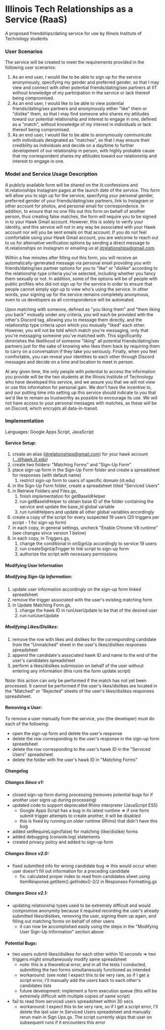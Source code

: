 # Illinois Tech Relationships as a Service (RaaS)
A proposed friendships/dating service for use by Illinois Institute of Technology students

### User Scenarios

The service will be created to meet the requirements provided in the following user scenarios:
1. As an end user, I would like to be able to sign up for the service anonymously, specifying my gender and preferred gender, so that I may view and connect with other potential friends/dating/sex partners at IIT without knowledge of my participation in the service or lack thereof being compromised.
2. As an end user, I would like to be able to view potential friends/dating/sex partners and anonymously either "like" them or "dislike" them, so that I may find someone who shares my attitudes toward our potential relationship and interest to engage in one, defined as a "match", without knowledge of my interest in individuals or lack thereof being compromised.
3. As an end user, I would like to be able to anonymously communicate with individuals designated as "matches", so that I may ensure their credibility as individuals and decide on a day/time to further development of our relationship in person, with highly probable cause that my correspondent shares my attitudes toward our relationship and interest to engage in one.

### Model and Service Usage Description
A publicly available form will be shared on the iit.confessions and iit.relationships Instagram pages at the launch date of the service. This form will allow you to sign up for the service, specifying your personal gender, preferred gender of your friends/dating/sex partners, link to Instagram or other account for photos, and personal email for correspondence. In addition, to ensure that no one fills out this form on behalf of another person, thus creating false matches, the form will require you to be signed in to your Hawk Gmail account. However, this is solely to verify your identity, and this service will not in any way be associated with your Hawk account nor will you be sent emails on that account. If you do not feel comfortable using your Hawk Gmail account, you are welcome to reach out to us for alternative verification options by sending a direct message to iit.relationships on Instagram or emailing us at iitrelationships@gmail.com.

Within a few minutes after filling out this form, you will receive an automatically-generated message via personal email providing you with friends/dating/sex partner options for you to "like" or "dislike" according to the relationship type criteria you've selected, including whether you fancy them sexually or not. In addition, some of the options will be of people with public profiles who did not sign up for the service in order to ensure that people cannot simply sign up to view who's using the service. In other words, your signing up for the service remains completely anonymous, even to us developers as all correspondence will be automated.

Upon matching with someone, defined as "you liking them" and "them liking you back" mutually under any criteria, you will each be provided with the other's Discord tag, allowing you to message them directly, and the relationship type criteria upon which you mutually "liked" each other. However, you will not be told which match you're messaging, only that you're messaging someone you've matched with. This significantly diminishes the likelihood of someone "liking" all potential friends/dating/sex partners just for the sake of knowing who likes them back by requiring them to carry on a conversation if they take you seriously. Finally, when you feel comfortable, you can reveal your identities to each other through Discord messages and decide on a time and location to meet in person.

At any given time, the only people with potential to access the information you provide will be the two students at the Illinois Institute of Technology who have developed this service, and we assure you that we will not view or use this information for personal gain. We don't have the incentive to, and our putting time into setting up this service should indicate to you that we'd like to remain as trustworthy as possible to encourage its use. We will not have access to your personal messages with matches, as these will be on Discord, which encrypts all data-in-transit.

### Implementation
Languages: Google Apps Script, JavaScript
#### Service Setup:
1. create an alias (iitrelationships@gmail.com) for your hawk account (...@hawk.iit.edu)
2. create two folders: "Matching Forms" and "Sign-Up Form"
3. place sign-up form in the Sign-Up Form folder and create a spreadsheet for responses (with default name)
    1. restrict sign-up form to users of specific domain (iit.edu)
4. in the Sign-Up Form folder, create a spreadsheet titled "Serviced Users"
5. in Retrieve Folders and Files.gs,
	1. finish implementation for getBaseIdHelper
	2. run getBaseIdHelper to obtain base ID of the folder containing the service and update the base_id global variable
	3. run runIdHelpers and update all other global variables accordingly
6. create a copy of the script for every suspected 19 users (20 triggers per script - 1 for sign-up form)
7. in each copy, in general settings, uncheck "Enable Chrome V8 runtime" (see changes since version 1 below)
8. in each copy, in Triggers.gs,
    1. change the conditional in onSignUp accordingly to service 19 users
    2. run createSignUpTrigger to link script to sign-up form
    3. authorize the script with necessary permissions
#### Modifying User Information
##### Modifying Sign-Up Information:
1. update user information accordingly on the sign-up form linked spreadsheet
2. remove the trigger associated with the user's existing matching form
3. in Update Matching Form.gs,
    1. change the hawk ID in runUserUpdate to be that of the desired user
    2. run runUserUpdate
##### Modifying Likes/Dislikes:
1. remove the row with likes and dislikes for the corresponding candidate from the "Unmatched" sheet in the user's likes/dislikes responses spreadsheet
2. append the candidate's associated hawk ID and name to the end of the user's candidates spreadsheet
3. perform a likes/dislikes submission on behalf of the user without entering any information (this runs the form update script)

Note: this action can only be performed if the match has not yet been processed. It cannot be performed if the user's likes/dislikes are located in the "Matched" or "Rejected" sheets of the user's likes/dislikes responses spreadsheet.
#### Removing a User:
To remove a user manually from the service, you (the developer) must do each of the following:
* open the sign-up form and delete the user's response
* delete the row corresponding to the user's response in the sign-up form spreadsheet
* delete the row corresponding to the user's hawk ID in the "Serviced Users" spreadsheet
* delete the folder with the user's hawk ID in "Matching Forms"
#### Changelog
##### Changes Since v1:
* closed sign-up form during processing (removes potential bugs for if another user signs up during processing)
* updated code to support deprecated Rhino interpreter (JavaScript ES5)
  * Google Apps Script has a bug in its latest runtime ⇒ if one form submit trigger attempts to create another, it will be disabled
  * this is fixed by running on older runtime (Rhino) that didn't have this bug
* added setRequireLogin(false) for matching (like/dislike) forms
* added debugging (console.log) statements
* created privacy policy and added to sign-up form
##### Changes Since v2.0:
* fixed submitted info for wrong candidate bug ⇒ this would occur when user doesn't fill out information for a preceding candidate
  * fix: calculated proper index to read from candidates sheet using ItemResponse.getItem().getIndex()-2/2 in Responses Formatting.gs
##### Changes Since v2.1:
* updating relationship types used to be extremely difficult and would compromise anonymity because it required recording the user's already submitted likes/dislikes, removing the user, signing them up again, and filling out matching forms on behalf of other users
  * it can now be accomplished easily using the steps in the "Modifying User Sign-Up Information" section above
#### Potential Bugs:
* two users submit likes/dislikes for each other within 10 seconds ⇒ two triggers might simultaneously modify same spreadsheet
  * note: this is a theoretical error, and in all the tests I conducted, submitting the two forms simultaneously functioned as intended
  * workaround: (see note) I expect this to be very rare, so if I get a script error, I'll manually add the users back to each other's candidates lists
  * future development: implement a form execution queue (this will be extremely difficult with multiple copies of same script)
* fail to read from serviced users spreadsheet within 30 secs
  * workaround: I expect this to be very rare, so if I get a script error, I'll delete the last user in Serviced Users spreadsheet and manually rerun main in Sign Ups.gs. The script currently skips that user on subsequent runs if it encounters this error
